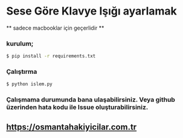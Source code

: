 # Sese Göre Klavye Işığı ayarlamak

** sadece macbooklar için geçerlidir **

### kurulum;

```sh
$ pip install -r requirements.txt
```

### Çalıştırma

```sh
$ python islem.py
```

### Çalışmama durumunda bana ulaşabilirsiniz. Veya github üzerinden hata kodu ile Issue oluşturabilirsiniz.

## https://osmantahakiyicilar.com.tr

